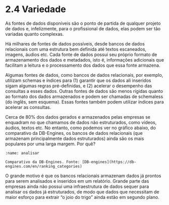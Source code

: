 # 2.4 Variedade

As fontes de dados disponíveis são o ponto de partida de qualquer projeto de dados e, infelizmente, para o profissional de dados, elas podem ser tão variadas quanto complexas.

Há milhares de fontes de dados possíveis, desde bancos de dados relacionais com uma estrutura bem definida até textos escaneados, imagens, áudios etc.  Cada fonte de dados possui seu próprio formato de armazenamento dos dados e metadados, isto é, informações adicionais que facilitam a leitura e o processamento dos dados que essa fonte armazena. 

Algumas fontes de dados, como bancos de dados relacionais, por exemplo, utilizam schemas e índices para (1) garantir que os dados ali inseridos sigam algumas regras pré-definidas, e (2) acelerar o desempenho das consultas a esses dados. Outras fontes de dados são menos rígidas quanto ao formato dos dados armazenados e podem ser chamadas de schemaless (do inglês, sem esquema). Essas fontes também podem utilizar índices para acelerar as consultas.

Cerca de 80% dos dados gerados e armazenados pelas empresas se enquadram no que chamamos de dados não estruturados, como vídeos, áudios, textos etc. No entanto, como podemos ver no gráfico abaixo, do comparativo da DB-Engines, os bancos de dados relacionais (que armazenam principalmente dados estruturados) ainda são os mais populares por uma larga margem. Por quê?

```{figure} ../../../assets/img/db_engines.png
:name: analisar

Comparativo da DB-Engines. Fonte: [DB-engines](https://db-engines.com/en/ranking_categories)
```

O grande motivo é que os bancos relacionais armazenam dados já prontos para serem analisados e inseridos em um relatório. Grande parte das empresas ainda não possui uma infraestrutura de dados sequer para analisar os dados já estruturados, de modo que dados que necessitam de maior esforço para extrair “o joio do trigo” ainda estão em segundo plano.